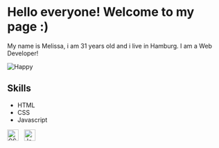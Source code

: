 # Hello everyone! Welcome to my page :)
My name is Melissa, i am 31 years old and i live in Hamburg. I am a Web Developer!

![Happy](https://www.google.de/url?sa=i&url=https%3A%2F%2Fwww.wandtattoos.de%2Fproducts%2Fsprichwoerter%2Ffernoestliche-weisheiten%2Fgluecklich-sein-kommt-von-innen.html&psig=AOvVaw3AGOgLkbQXpZ3ZtxZNIMiZ&ust=1673362017256000&source=images&cd=vfe&ved=0CA0QjRxqFwoTCICmuLfduvwCFQAAAAAdAAAAABAD)

## Skills
- HTML
- CSS
- Javascript

<img align="left" alt="CSS3" width="26px" src="https://cdn.jsdelivr.net/gh/devicons/devicon/icons/css3/css3-original.svg" style="padding-right:10px;" />

<img align="left" alt="JavaScript" width="26px" src="https://cdn.jsdelivr.net/gh/devicons/devicon/icons/javascript/javascript-original.svg" style="padding-right:10px;" />

